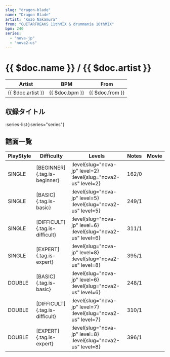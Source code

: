 ```yaml
---
slug: "dragon-blade"
name: "Dragon Blade"
artist: "Kozo Nakamura"
from: "GUITARFREAKS 11thMIX & drummania 10thMIX"
bpm: 240
series:
  - "nova-jp"
  - "nova2-us"
---
```


# {{ $doc.name }} / {{ $doc.artist }}

|Artist|BPM|From|
|------|---|----|
|{{ $doc.artist }}|{{ $doc.bpm }}|{{ $doc.from }}|

## 収録タイトル

:series-list{:series="series"}

## 譜面一覧

|PlayStyle|Difficulty|Levels|Notes|Movie|
|---------|----------|------|-----|-----|
|SINGLE|[BEGINNER]{.tag.is-beginner}|:level{slug="nova-jp" level=2} :level{slug="nova2-us" level=2}|162/0||
|SINGLE|[BASIC]{.tag.is-basic}|:level{slug="nova-jp" level=5} :level{slug="nova2-us" level=5}|249/1||
|SINGLE|[DIFFICULT]{.tag.is-difficult}|:level{slug="nova-jp" level=6} :level{slug="nova2-us" level=6}|311/1||
|SINGLE|[EXPERT]{.tag.is-expert}|:level{slug="nova-jp" level=8} :level{slug="nova2-us" level=8}|395/1||
|DOUBLE|[BASIC]{.tag.is-basic}|:level{slug="nova-jp" level=6} :level{slug="nova2-us" level=6}|248/1||
|DOUBLE|[DIFFICULT]{.tag.is-difficult}|:level{slug="nova-jp" level=7} :level{slug="nova2-us" level=7}|310/1||
|DOUBLE|[EXPERT]{.tag.is-expert}|:level{slug="nova-jp" level=8} :level{slug="nova2-us" level=8}|396/1||
